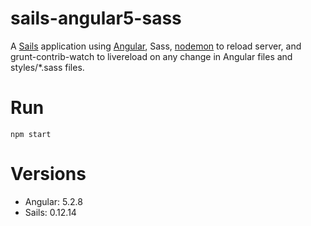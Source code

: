 # sails-angular5-sass

A [Sails](http://sailsjs.org) application using [Angular](https://angular.io), Sass, [nodemon](https://nodemon.io) to reload server, and grunt-contrib-watch to livereload on any change in Angular files and styles/*.sass files.

# Run
`npm start`

# Versions
- Angular: 5.2.8
- Sails: 0.12.14
